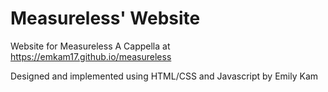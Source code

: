 # Measureless' Website
Website for Measureless A Cappella at https://emkam17.github.io/measureless

Designed and implemented using HTML/CSS and Javascript by Emily Kam

